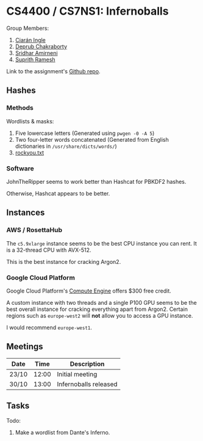 # CS4400 / CS7NS1: Infernoballs

Group Members:
1. [Ciarán Ingle](https://github.com/inglec)
2. [Deprub Chakraborty](https://github.com/rupdeb)
3. [Sridhar Amirneni](https://github.com/sridharamirneni)
4. [Suprith Ramesh](https://github.com/suprithramesh)

Link to the assignment's [Github repo](https://github.com/sftcd/cs7ns1/tree/master/assignments/practical5).

## Hashes

### Methods

Wordlists & masks:
1. Five lowercase letters (Generated using `pwgen -0 -A 5`)
2. Two four-letter words concatenated (Generated from English dictionaries in `/usr/share/dicts/words/`)
3. [rockyou.txt](http://downloads.skullsecurity.org/passwords/rockyou.txt.bz2)

### Software

JohnTheRipper seems to work better than Hashcat for PBKDF2 hashes.

Otherwise, Hashcat appears to be better.

## Instances

### AWS / RosettaHub

The `c5.9xlarge` instance seems to be the best CPU instance you can rent. It is a 32-thread CPU with AVX-512.

This is the best instance for cracking Argon2.

### Google Cloud Platform

Google Cloud Platform's [Compute Engine](https://console.cloud.google.com/compute/) offers $300 free credit.

A custom instance with two threads and a single P100 GPU seems to be the best overall instance for cracking everything apart from Argon2. Certain regions such as `europe-west2` will **not** allow you to access a GPU instance.

I would recommend `europe-west1`.

## Meetings

Date | Time | Description
---- | ---- | -----------
23/10 | 12:00 | Initial meeting
30/10 | 13:00 | Infernoballs released

## Tasks

Todo:
1. Make a wordlist from Dante's Inferno.
